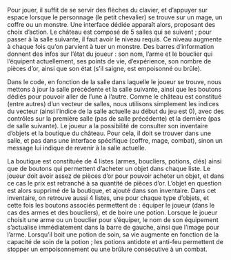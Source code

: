 Pour jouer, il suffit de se servir des flèches du clavier, et d’appuyer sur espace lorsque le personnage (le petit chevalier) se trouve sur un mage, un coffre ou un monstre. Une interface dédiée apparaît alors, proposant des choix d’action. Le château est composé de 5 salles qui se suivent ; pour passer à la salle suivante, il faut avoir le niveau requis. Ce niveau augmente à chaque fois qu’on parvient à tuer un monstre. 
Des barres d’information donnent des infos sur l’état du joueur : son nom, l’arme et le bouclier qui l’équipent actuellement, ses points de vie, d’expérience, son nombre de pièces d’or, ainsi que son état (s’il saigne, est empoisonné ou brûle).

Dans le code, en fonction de la salle dans laquelle le joueur se trouve, nous mettons à jour la salle précédente et la salle suivante, ainsi que les boutons dédiés pour pouvoir aller de l’une à l’autre.
Comme le château est constitué (entre autres) d’un vecteur de salles, nous utilisons simplement les indices du vecteur (ainsi l’indice de la salle actuelle au début du jeu est 0), avec des contrôles sur la première salle (pas de salle précédente) et la dernière (pas de salle suivante).
Le joueur a la possibilité de consulter son inventaire d’objets et la boutique du château. Pour cela, il doit se trouver dans une salle, et pas dans une interface spécifique (coffre, mage, combat), sinon un message lui indique de revenir à la salle actuelle.

La boutique est constituée de 4 listes (armes, boucliers, potions, clés) ainsi que de boutons qui permettent d’acheter un objet dans chaque liste. Le joueur doit avoir assez de pièces d’or pour pouvoir acheter un objet, et dans ce cas le prix est retranché à sa quantité de pièces d’or. L’objet en question est alors supprimé de la boutique, et ajouté dans son inventaire. Dans cet inventaire, on retrouve aussi  4 listes, une pour chaque type d’objets, et cette fois les boutons associés permettent de : équiper le joueur (dans le cas des armes et des boucliers), et de boire une potion. 
Lorsque le joueur choisit une arme ou un bouclier pour s’équiper, le nom de son équipement s’actualise immédiatement dans la barre de gauche, ainsi que l’image pour l’arme. Lorsqu’il boit une potion de soin, sa vie augmente en fonction de la capacité de soin de la potion ; les potions antidote et anti-feu permettent de stopper un empoisonnement ou une brûlure consécutive à un combat.
